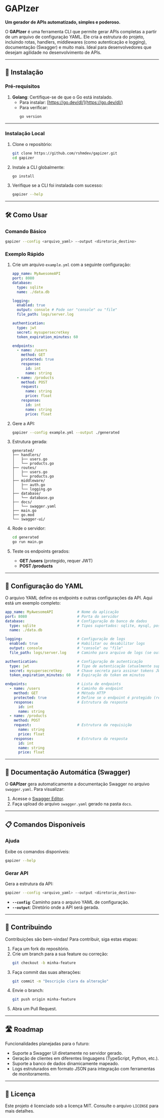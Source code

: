 
# GAPIzer

**Um gerador de APIs automatizado, simples e poderoso.**

O **GAPIzer** é uma ferramenta CLI que permite gerar APIs completas a partir de um arquivo de configuração YAML. Ele cria a estrutura do projeto, incluindo rotas, handlers, middlewares (como autenticação e logging), documentação (Swagger) e muito mais. Ideal para desenvolvedores que desejam agilidade no desenvolvimento de APIs.

---

## 🚀 Instalação

### Pré-requisitos

1. **Golang**: Certifique-se de que o Go está instalado.  
   - Para instalar: [https://go.dev/dl/](https://go.dev/dl/)
   - Para verificar:
     ```bash
     go version
     ```

<!-- 2. **Node.js (opcional)**: Caso você queira disponibilizar a CLI pelo `npm`. -->

---

### Instalação Local

1. Clone o repositório:
   ```bash
   git clone https://github.com/rshmdev/gapizer.git
   cd gapizer
   ```

2. Instale a CLI globalmente:
   ```bash
   go install
   ```

3. Verifique se a CLI foi instalada com sucesso:
   ```bash
   gapizer --help
   ```

---

## 🛠️ Como Usar

### Comando Básico

```bash
gapizer --config <arquivo_yaml> --output <diretorio_destino>
```

### Exemplo Rápido

1. Crie um arquivo `example.yml` com a seguinte configuração:
   ```yaml
   app_name: MyAwesomeAPI
   port: 8080
   database:
     type: sqlite
     name: ./data.db

   logging:
     enabled: true
     output: console # Pode ser "console" ou "file"
     file_path: logs/server.log

   authentication:
     type: jwt
     secret: mysupersecretkey
     token_expiration_minutes: 60

   endpoints:
     - name: /users
       method: GET
       protected: true
       response:
         id: int
         name: string
     - name: /products
       method: POST
       request:
         name: string
         price: float
       response:
         id: int
         name: string
         price: float
   ```

2. Gere a API:
   ```bash
   gapizer --config example.yml --output ./generated
   ```

3. Estrutura gerada:
   ```plaintext
   generated/
   ├── handlers/
   │   ├── users.go
   │   └── products.go
   ├── routes/
   │   ├── users.go
   │   └── products.go
   ├── middleware/
   │   ├── auth.go
   │   └── logging.go
   ├── database/
   │   └── database.go
   ├── docs/
   │   └── swagger.yaml
   ├── main.go
   ├── go.mod
   └── swagger-ui/
   ```

4. Rode o servidor:
   ```bash
   cd generated
   go run main.go
   ```

5. Teste os endpoints gerados:
   - **GET /users** (protegido, requer JWT)
   - **POST /products**

---

## 📄 Configuração do YAML

O arquivo YAML define os endpoints e outras configurações da API. Aqui está um exemplo completo:

```yaml
app_name: MyAwesomeAPI           # Nome da aplicação
port: 8080                       # Porta do servidor
database:                        # Configuração do banco de dados
  type: sqlite                   # Tipos suportados: sqlite, mysql, postgresql
  name: ./data.db

logging:                         # Configuração de logs
  enabled: true                  # Habilitar ou desabilitar logs
  output: console                # "console" ou "file"
  file_path: logs/server.log     # Caminho para arquivo de logs (se output = file)

authentication:                  # Configuração de autenticação
  type: jwt                      # Tipo de autenticação (atualmente suporta apenas JWT)
  secret: mysupersecretkey       # Chave secreta para assinar tokens JWT
  token_expiration_minutes: 60   # Expiração do token em minutos

endpoints:                       # Lista de endpoints
  - name: /users                 # Caminho do endpoint
    method: GET                  # Método HTTP
    protected: true              # Define se o endpoint é protegido (requer autenticação)
    response:                    # Estrutura da resposta
      id: int
      name: string
  - name: /products
    method: POST
    request:                     # Estrutura da requisição
      name: string
      price: float
    response:                    # Estrutura da resposta
      id: int
      name: string
      price: float
```

---

## 📜 Documentação Automática (Swagger)

O **GAPIzer** gera automaticamente a documentação Swagger no arquivo `swagger.yaml`. Para visualizar:

1. Acesse o [Swagger Editor](https://editor.swagger.io/).
2. Faça upload do arquivo `swagger.yaml` gerado na pasta `docs`.

---

## 📋 Comandos Disponíveis

### Ajuda

Exibe os comandos disponíveis:
```bash
gapizer --help
```

### Gerar API

Gera a estrutura da API:
```bash
gapizer --config <arquivo_yaml> --output <diretorio_destino>
```
- **`--config`**: Caminho para o arquivo YAML de configuração.
- **`--output`**: Diretório onde a API será gerada.

---

## 🤝 Contribuindo

Contribuições são bem-vindas! Para contribuir, siga estas etapas:

1. Faça um fork do repositório.
2. Crie um branch para a sua feature ou correção:
   ```bash
   git checkout -b minha-feature
   ```
3. Faça commit das suas alterações:
   ```bash
   git commit -m "Descrição clara da alteração"
   ```
4. Envie o branch:
   ```bash
   git push origin minha-feature
   ```
5. Abra um Pull Request.

---

## 🛣️ Roadmap

Funcionalidades planejadas para o futuro:
- Suporte a Swagger UI diretamente no servidor gerado.
- Geração de clientes em diferentes linguagens (TypeScript, Python, etc.).
- Suporte a banco de dados dinamicamente mapeado.
- Logs estruturados em formato JSON para integração com ferramentas de monitoramento.

---

## 📝 Licença

Este projeto é licenciado sob a licença MIT. Consulte o arquivo `LICENSE` para mais detalhes.
